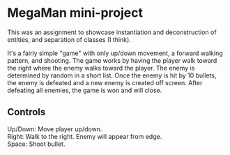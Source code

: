 # MegaMan mini-project

This was an assignment to showcase instantiation and deconstruction of entities, and separation of classes (I think).

It's a fairly simple "game" with only up/down movement, a forward walking pattern, and shooting. 
The game works by having the player walk toward the right where the enemy walks toward the player. The enemy is determined by random in a short list. Once the enemy is hit by 10 bullets, the enemy is defeated and a new enemy is created off screen. After defeating all enemies, the game is won and will close.

## Controls

Up/Down: Move player up/down. <br>
Right: Walk to the right. Enemy will appear from edge. <br>
Space: Shoot bullet.
